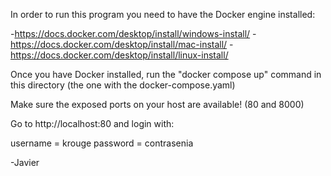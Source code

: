 In order to run this program you need to have the Docker engine installed:

-https://docs.docker.com/desktop/install/windows-install/
-https://docs.docker.com/desktop/install/mac-install/
-https://docs.docker.com/desktop/install/linux-install/

Once you have Docker installed, run the "docker compose up" command in this directory (the one with the docker-compose.yaml)

Make sure the exposed ports on your host are available! (80 and 8000)

Go to http://localhost:80 and login with:

username = krouge
password = contrasenia

-Javier
